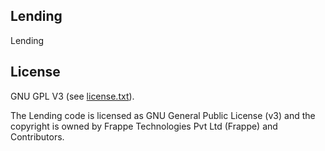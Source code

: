 ## Lending

Lending

## License

GNU GPL V3 (see [license.txt](license.txt)).

The Lending code is licensed as GNU General Public License (v3) and the copyright is owned by Frappe Technologies Pvt Ltd (Frappe) and Contributors.